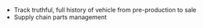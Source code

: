 - Track truthful, full history of vehicle from pre-production to sale
- Supply chain parts management